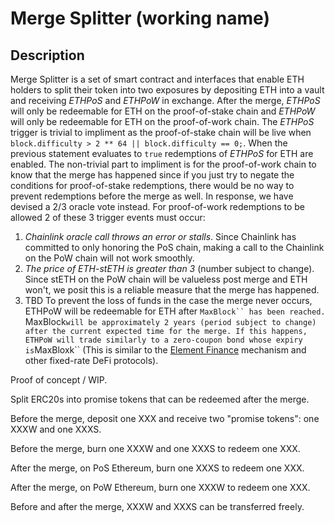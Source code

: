 # Merge Splitter (working name)

## Description

Merge Splitter is a set of smart contract and interfaces that enable ETH holders to split their token into two exposures by depositing ETH into a vault and receiving *ETHPoS* and *ETHPoW* in exchange. After the merge, *ETHPoS* will only be redeemable for ETH on the proof-of-stake chain and *ETHPoW* will only be redeemable for ETH on the proof-of-work chain. The *ETHPoS* trigger is trivial to impliment as the proof-of-stake chain will be live when ```block.difficulty > 2 ** 64 || block.difficulty == 0;```. When the previous statement evaluates to ```true``` redemptions of *ETHPoS* for ETH are enabled. The non-trivial part to impliment is for the proof-of-work chain to know that the merge has happened since if you just try to negate the conditions for proof-of-stake redemptions, there would be no way to prevent redemptions before the merge as well. In response, we have devised a 2/3 oracle vote instead. For proof-of-work redemptions to be allowed 2 of these 3 trigger events must occur:
1. *Chainlink oracle call throws an error or stalls*. Since Chainlink has committed to only honoring the PoS chain, making a call to the Chainlink on the PoW chain will not work smoothly.
2. *The price of ETH-stETH is greater than 3* (number subject to change). Since stETH on the PoW chain will be valueless post merge and ETH won't, we posit this is a reliable measure that the merge has happened.
3. TBD
To prevent the loss of funds in the case the merge never occurs, ETHPoW will be redeemable for ETH after ```MaxBlock`` has been reached. ```MaxBlock``` will be approximately 2 years (period subject to change) after the current expected time for the merge. If this happens, ETHPoW will trade similarly to a zero-coupon bond whose expiry is ```MaxBloxk`` (This is similar to the [Element Finance](https://docs.element.fi/) mechanism and other fixed-rate DeFi protocols).

Proof of concept / WIP.

Split ERC20s into promise tokens that can be redeemed after the merge.

Before the merge, deposit one XXX and receive two "promise tokens": one XXXW and one XXXS.

Before the merge, burn one XXXW and one XXXS to redeem one XXX.

After the merge, on PoS Ethereum, burn one XXXS to redeem one XXX.

After the merge, on PoW Ethereum, burn one XXXW to redeem one XXX.

Before and after the merge, XXXW and XXXS can be transferred freely.
